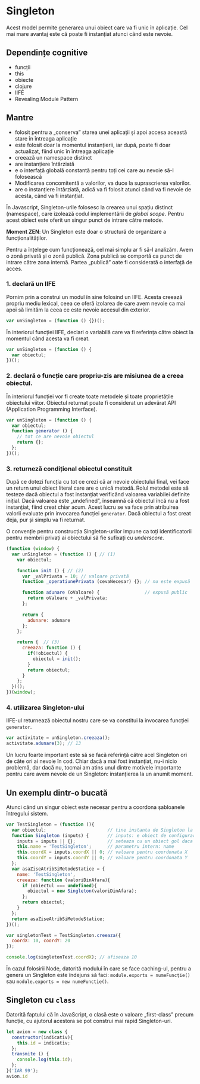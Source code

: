 # Singleton

Acest model permite generarea unui obiect care va fi unic în aplicație. Cel mai mare avantaj este că poate fi instanțiat atunci când este nevoie.

## Dependințe cognitive

-   funcții
-   this
-   obiecte
-   clojure
-   IIFE
-   Revealing Module Pattern

## Mantre

-   folosit pentru a „conserva” starea unei aplicații și apoi accesa această stare în întreaga aplicație
-   este folosit doar la momentul instanțierii, iar după, poate fi doar actualizat, fiind unic în întreaga aplicație
-   creează un namespace distinct
-   are instanțiere întârziată
-   e o interfață globală constantă pentru toți cei care au nevoie să-l folosească
-   Modificarea concomitentă a valorilor, va duce la suprascrierea valorilor.
-   are o instanțiere întârziată, adică va fi folosit atunci când va fi nevoie de acesta, când va fi instanțiat.

În Javascript, Singleton-urile folosesc la crearea unui spațiu distinct (namespace), care izolează codul implementării de *global scope*. Pentru acest obiect este oferit un singur punct de intrare către metode.

**Moment ZEN**: Un Singleton este doar o structură de organizare a funcționalităților.

Pentru a înțelege cum funcționează, cel mai simplu ar fi să-l analizăm. Avem o zonă privată și o zonă publică. Zona publică se comportă ca punct de intrare către zona internă. Partea „publică” oate fi considerată o interfață de acces.

### 1. declară un IIFE

Pornim prin a construi un modul în sine folosind un IIFE. Acesta creează propriu mediu lexical, ceea ce oferă izolarea de care avem nevoie ca mai apoi să limităm la ceea ce este nevoie accesul din exterior.

```javascript
var unSingleton = (function () {})();
```

În interiorul funcției IIFE, declari o variabilă care va fi referința către obiect la momentul când acesta va fi creat.

```javascript
var unSingleton = (function () {
  var obiectul;
})();
```

### 2. declară o funcție care propriu-zis are misiunea de a creea obiectul.

În interiorul funcției vor fi create toate metodele și toate proprietățile obiectului viitor. Obiectul returnat poate fi considerat un adevărat API (Application Programming Interface).

```javascript
var unSingleton = (function () {
  var obiectul;
  function generator () {
    // tot ce are nevoie obiectul
    return {};
  };
})();
```

### 3. returneză condițional obiectul constituit

După ce dotezi funcția cu tot ce crezi că ar nevoie obiectului final, vei face un return unui obiect literal care are o unică metodă.
Rolul metodei este să testeze dacă obiectul a fost instanțiat verificând valoarea variabilei definite inițial. Dacă valoarea este „undefined”, înseamnă că obiectul încă nu a fost instanțiat, fiind creat chiar acum. Acest lucru se va face prin atribuirea valorii evaluate prin invocarea funcției `generator`.
Dacă obiectul a fost creat deja, pur și simplu va fi returnat.

O convenție pentru construcția Singleton-urilor impune ca toți identificatorii pentru membrii privați ai obiectului să fie sufixați cu *underscore*.

```javascript
(function (window) {
  var unSingleton = (function () { // (1)
    var obiectul;

    function init () { // (2)
      var _valPrivata = 10; // valoare privată
      function _operatiunePrivata (cevaNecesar) {}; // nu este expusă

      function adunare (oValoare) {                 // expusă public
        return oValoare + _valPrivata;
      };
      
      return {
        adunare: adunare
      };
    };

    return {  // (3)
      creeaza: function () {
        if(!obiectul) {
          obiectul = init();
        }
        return obiectul;
      }
    };
  })();
})(window);
```

### 4. utilizarea Singleton-ului

IIFE-ul returnează obiectul nostru care se va constitui la invocarea funcției `generator`.

```javascript
var activitate = unSingleton.creeaza();
activitate.adunare(3); // 13
```

Un lucru foarte important este să se facă referință către acel Singleton ori de câte ori ai nevoie în cod. Chiar dacă a mai fost instanțiat, nu-i nicio problemă, dar dacă nu, tocmai am atins unul dintre motivele importante pentru care avem nevoie de un Singleton: instanțierea la un anumit moment.

## Un exemplu dintr-o bucată

Atunci când un singur obiect este necesar pentru a coordona șabloanele întregului sistem.

```javascript
var TestSingleton = (function (){
  var obiectul;                       // tine instanta de Singleton la instanțierea cu  new
  function Singleton (inputs) {       // inputs: e obiect de configurare pentru asemanator cu { name: 'ceva', pointX: 5}
    inputs = inputs || {};            // seteaza cu un obiect gol daca nu ai obiect de configurare
    this.name = 'TestSingleton';      // parametru intern: name
    this.coordX = inputs.coordX || 0; // valoare pentru coordonata X
    this.coordY = inputs.coordY || 0; // valoare pentru coordonata Y
  };
  var asaZiseAtribSiMetodeStatice = {
    name: 'TestSingleton',
    creeaza: function (valoriDinAfara){
      if (obiectul === undefined){
        obiectul = new Singleton(valoriDinAfara);
      };
      return obiectul;
    }
  };
  return asaZiseAtribSiMetodeStatice;
})();

var singletonTest = TestSingleton.creeaza({
  coordX: 10, coordY: 20
});

console.log(singletonTest.coordX); // afiseaza 10
```

În cazul folosirii Node, datorită modului în care se face caching-ul, pentru a genera un Singleton este îndejuns să faci: `module.exports = numeFuncție()` sau `module.exports = new numeFunctie()`.

## Singleton cu `class`

Datorită faptului că în JavaScript, o clasă este o valoare „first-class” precum funcție, cu ajutorul acestora se pot construi mai rapid Singleton-uri.

```javascript
let avion = new class {
  constructor(indicativ){
    this.id = indicativ;
  };
  transmite () {
    console.log(this.id);
  };
}('IAR 99');
avion.id
```
